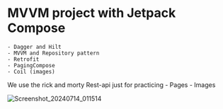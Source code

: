 # MVVM project with Jetpack Compose

    - Dagger and Hilt
    - MVVM and Repository pattern
    - Retrofit
    - PagingCompose
    - Coil (images)



We use the rick and morty Rest-api just for practicing 
    - Pages
    - Images

![Screenshot_20240714_011514](https://github.com/user-attachments/assets/0f878e61-835e-4ade-94a3-588ca502797a)
